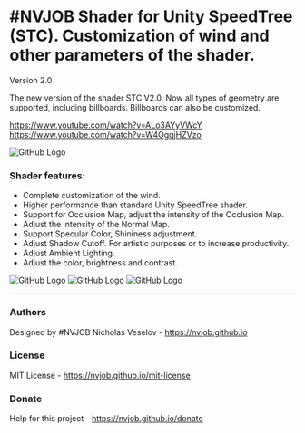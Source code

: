# #NVJOB Shader for Unity SpeedTree (STC). Customization of wind and other parameters of the shader.

Version 2.0

The new version of the shader STC V2.0. Now all types of geometry are supported, including billboards. Billboards can also be customized.

https://www.youtube.com/watch?v=ALo3AYyVWcY <br>
https://www.youtube.com/watch?v=W4OgqjHZVzo

![GitHub Logo](https://raw.githubusercontent.com/nvjob/nvjob.github.io/master/repo/unity%20assets/stc/20/pic/4.jpg)

### Shader features:
- Complete customization of the wind.
- Higher performance than standard Unity SpeedTree shader.
- Support for Occlusion Map, adjust the intensity of the Occlusion Map.
- Adjust the intensity of the Normal Map.
- Support Specular Color, Shininess adjustment.
- Adjust Shadow Cutoff. For artistic purposes or to increase productivity.
- Adjust Ambient Lighting.
- Adjust the color, brightness and contrast.

![GitHub Logo](https://raw.githubusercontent.com/nvjob/nvjob.github.io/master/repo/unity%20assets/stc/20/pic/1.jpg)
![GitHub Logo](https://raw.githubusercontent.com/nvjob/nvjob.github.io/master/repo/unity%20assets/stc/20/pic/2.jpg)
![GitHub Logo](https://raw.githubusercontent.com/nvjob/nvjob.github.io/master/repo/unity%20assets/stc/20/pic/3.jpg)

-------------------------------------------------------------------

### Authors
Designed by #NVJOB Nicholas Veselov - https://nvjob.github.io

### License
MIT License - https://nvjob.github.io/mit-license

### Donate
Help for this project - https://nvjob.github.io/donate
